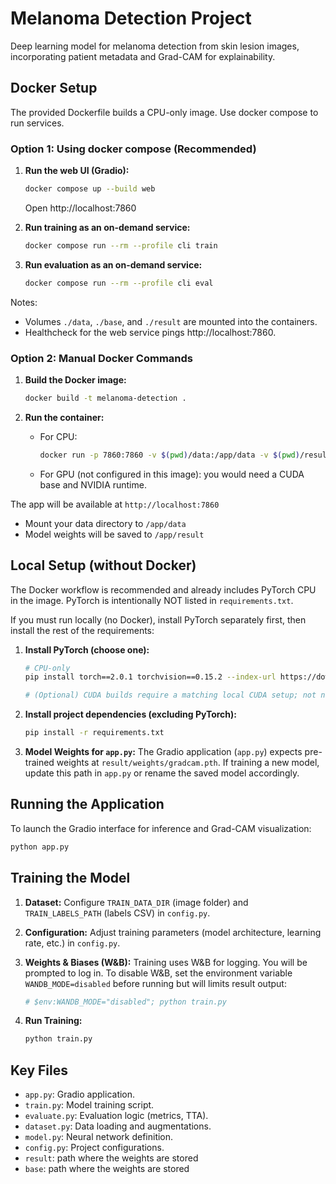 # Melanoma Detection Project

Deep learning model for melanoma detection from skin lesion images, incorporating patient metadata and Grad-CAM for explainability.

## Docker Setup

The provided Dockerfile builds a CPU-only image. Use docker compose to run services.

### Option 1: Using docker compose (Recommended)

1. **Run the web UI (Gradio):**
   ```bash
   docker compose up --build web
   ```
   Open http://localhost:7860

2. **Run training as an on-demand service:**
   ```bash
   docker compose run --rm --profile cli train
   ```

3. **Run evaluation as an on-demand service:**
   ```bash
   docker compose run --rm --profile cli eval
   ```

Notes:
- Volumes `./data`, `./base`, and `./result` are mounted into the containers.
- Healthcheck for the web service pings http://localhost:7860.

### Option 2: Manual Docker Commands

1. **Build the Docker image:**
   ```bash
   docker build -t melanoma-detection .
   ```

2. **Run the container:**
   - For CPU:
     ```bash
     docker run -p 7860:7860 -v $(pwd)/data:/app/data -v $(pwd)/result:/app/result melanoma-detection
     ```
   - For GPU (not configured in this image): you would need a CUDA base and NVIDIA runtime.

The app will be available at `http://localhost:7860`
- Mount your data directory to `/app/data`
- Model weights will be saved to `/app/result`

## Local Setup (without Docker)

The Docker workflow is recommended and already includes PyTorch CPU in the image. PyTorch is intentionally NOT listed in `requirements.txt`.

If you must run locally (no Docker), install PyTorch separately first, then install the rest of the requirements:

1.  **Install PyTorch (choose one):**
    ```bash
    # CPU-only
    pip install torch==2.0.1 torchvision==0.15.2 --index-url https://download.pytorch.org/whl/cpu

    # (Optional) CUDA builds require a matching local CUDA setup; not needed for the provided Docker image
    ```

2.  **Install project dependencies (excluding PyTorch):**
    ```bash
    pip install -r requirements.txt
    ```

2.  **Model Weights for `app.py`:**
    The Gradio application (`app.py`) expects pre-trained weights at `result/weights/gradcam.pth`. If training a new model, update this path in `app.py` or rename the saved model accordingly.

## Running the Application

To launch the Gradio interface for inference and Grad-CAM visualization:
```bash
python app.py
```

## Training the Model

1.  **Dataset:**
    Configure `TRAIN_DATA_DIR` (image folder) and `TRAIN_LABELS_PATH` (labels CSV) in `config.py`.

2.  **Configuration:**
    Adjust training parameters (model architecture, learning rate, etc.) in `config.py`.

3.  **Weights & Biases (W&B):**
    Training uses W&B for logging. You will be prompted to log in.
    To disable W&B, set the environment variable `WANDB_MODE=disabled` before running but will limits result output:
    ```bash
    # $env:WANDB_MODE="disabled"; python train.py
    ```

4.  **Run Training:**
    ```bash
    python train.py
    ```

## Key Files

*   `app.py`: Gradio application.
*   `train.py`: Model training script.
*   `evaluate.py`: Evaluation logic (metrics, TTA).
*   `dataset.py`: Data loading and augmentations.
*   `model.py`: Neural network definition.
*   `config.py`: Project configurations.
*   `result`: path where the weights are stored
*   `base`: path where the weights are stored





#